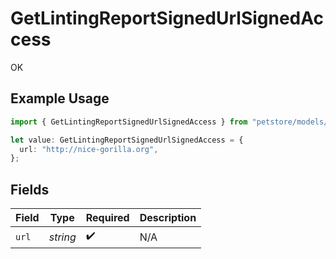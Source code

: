 # GetLintingReportSignedUrlSignedAccess

OK

## Example Usage

```typescript
import { GetLintingReportSignedUrlSignedAccess } from "petstore/models/operations";

let value: GetLintingReportSignedUrlSignedAccess = {
  url: "http://nice-gorilla.org",
};
```

## Fields

| Field              | Type               | Required           | Description        |
| ------------------ | ------------------ | ------------------ | ------------------ |
| `url`              | *string*           | :heavy_check_mark: | N/A                |